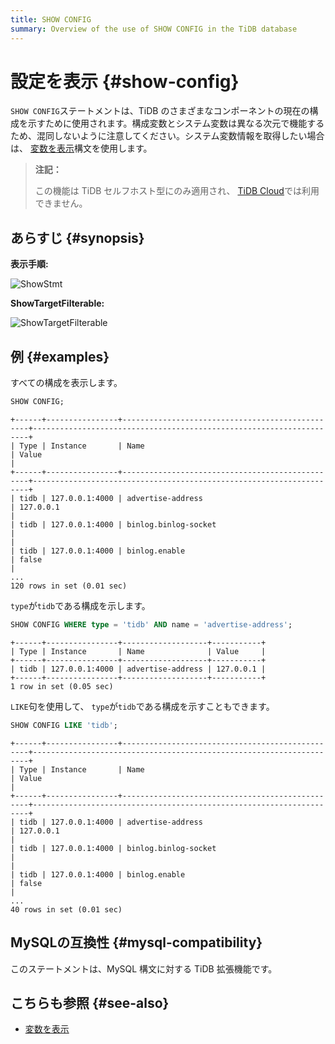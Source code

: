 ```yaml
---
title: SHOW CONFIG
summary: Overview of the use of SHOW CONFIG in the TiDB database
---
```


# 設定を表示 {#show-config}

`SHOW CONFIG`ステートメントは、TiDB のさまざまなコンポーネントの現在の構成を示すために使用されます。構成変数とシステム変数は異なる次元で機能するため、混同しないように注意してください。システム変数情報を取得したい場合は、 [変数を表示](/sql-statements/sql-statement-show-variables.md)構文を使用します。

> **注記：**
>
> この機能は TiDB セルフホスト型にのみ適用され、 [TiDB Cloud](https://docs.pingcap.com/tidbcloud/)では利用できません。

## あらすじ {#synopsis}

**表示手順:**

![ShowStmt](https://docs-download.pingcap.com/media/images/docs/sqlgram/ShowStmt.png)

**ShowTargetFilterable:**

![ShowTargetFilterable](https://docs-download.pingcap.com/media/images/docs/sqlgram/ShowTargetFilterable.png)

## 例 {#examples}

すべての構成を表示します。

```sql
SHOW CONFIG;
```

    +------+----------------+-------------------------------------------------+---------------------------------------------------------------------+
    | Type | Instance       | Name                                            | Value                                                               |
    +------+----------------+-------------------------------------------------+---------------------------------------------------------------------+
    | tidb | 127.0.0.1:4000 | advertise-address                               | 127.0.0.1                                                           |
    | tidb | 127.0.0.1:4000 | binlog.binlog-socket                            |                                                                     |
    | tidb | 127.0.0.1:4000 | binlog.enable                                   | false                                                               |
    ...
    120 rows in set (0.01 sec)

`type`が`tidb`である構成を示します。

```sql
SHOW CONFIG WHERE type = 'tidb' AND name = 'advertise-address';
```

    +------+----------------+-------------------+-----------+
    | Type | Instance       | Name              | Value     |
    +------+----------------+-------------------+-----------+
    | tidb | 127.0.0.1:4000 | advertise-address | 127.0.0.1 |
    +------+----------------+-------------------+-----------+
    1 row in set (0.05 sec)

`LIKE`句を使用して、 `type`が`tidb`である構成を示すこともできます。

```sql
SHOW CONFIG LIKE 'tidb';
```

    +------+----------------+-------------------------------------------------+---------------------------------------------------------------------+
    | Type | Instance       | Name                                            | Value                                                               |
    +------+----------------+-------------------------------------------------+---------------------------------------------------------------------+
    | tidb | 127.0.0.1:4000 | advertise-address                               | 127.0.0.1                                                           |
    | tidb | 127.0.0.1:4000 | binlog.binlog-socket                            |                                                                     |
    | tidb | 127.0.0.1:4000 | binlog.enable                                   | false                                                               |
    ...
    40 rows in set (0.01 sec)

## MySQLの互換性 {#mysql-compatibility}

このステートメントは、MySQL 構文に対する TiDB 拡張機能です。

## こちらも参照 {#see-also}

-   [変数を表示](/sql-statements/sql-statement-show-variables.md)
